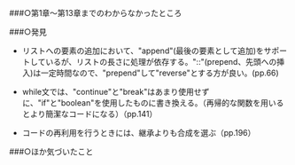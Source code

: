 ###︎○第1章〜第13章までのわからなかったところ



###︎○発見
- リストへの要素の追加において、"append"(最後の要素として追加)をサポートしているが、リストの長さに処理が依存する。"::"(prepend、先頭への挿入)は一定時間なので、"prepend"して"reverse"とする方が良い。(pp.66)

- while文では、"continue"と"break"はあまり使用せずに、"if"と"boolean"を使用したものに書き換える。（再帰的な関数を用いるとより簡潔なコードになる）（pp.141）

- コードの再利用を行うときには、継承よりも合成を選ぶ（pp.196）



###○ほか気づいたこと